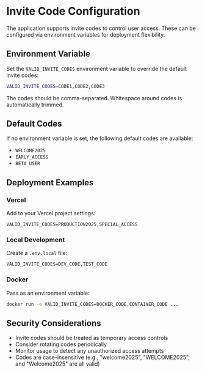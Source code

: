 # Invite Code Configuration

The application supports invite codes to control user access. These can be configured via environment variables for deployment flexibility.

## Environment Variable

Set the `VALID_INVITE_CODES` environment variable to override the default invite codes:

```bash
VALID_INVITE_CODES=CODE1,CODE2,CODE3
```

The codes should be comma-separated. Whitespace around codes is automatically trimmed.

## Default Codes

If no environment variable is set, the following default codes are available:
- `WELCOME2025`
- `EARLY_ACCESS`
- `BETA_USER`

## Deployment Examples

### Vercel
Add to your Vercel project settings:
```
VALID_INVITE_CODES=PRODUCTION2025,SPECIAL_ACCESS
```

### Local Development
Create a `.env.local` file:
```
VALID_INVITE_CODES=DEV_CODE,TEST_CODE
```

### Docker
Pass as an environment variable:
```bash
docker run -e VALID_INVITE_CODES=DOCKER_CODE,CONTAINER_CODE ...
```

## Security Considerations

- Invite codes should be treated as temporary access controls
- Consider rotating codes periodically
- Monitor usage to detect any unauthorized access attempts
- Codes are case-insensitive (e.g., "welcome2025", "WELCOME2025", and "Welcome2025" are all valid)